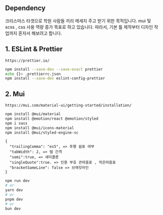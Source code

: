 
Dependency
---

크리스마스 타겟으로 학원 사람들 끼리 메세지 주고 받기 위한 목적입니다.
mui 및 scss , css 사용 역량 증가 목표로 하고 있습니다.
따라서, 기본 틀 제작부터 디자인 작업까지 혼자서 해보려고 합니다.

## 1. ESLint & Prettier
```
https://prettier.io/
```

```bash
npm install --save-dev --save-exact prettier
echo {}> .prettierrc.json
npm install --save-dev eslint-config-prettier
```

## 2. Mui

```
https://mui.com/material-ui/getting-started/installation/
```

```bash
npm install @mui/material  
npm install @emotion/react @emotion/styled 
npm i sass
npm install @mui/icons-material
npm install @mui/styled-engine-sc

```

```
{
  "trailingComma": "es5", => 후행 쉼표 여부 
  "tabWidth": 2, => 탭 간격
  "semi":true, => 새미콜론
  "singleQuote":true. => 인용 부호 큰따옴표 , 작은따옴표
  "bracketSameLine": false => 브래킷라인
}

```




```bash
npm run dev
# or
yarn dev
# or
pnpm dev
# or
bun dev
```
